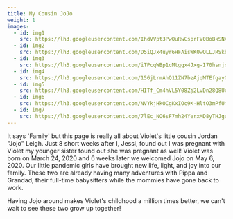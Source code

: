 ```yaml
---
title: My Cousin JoJo
weight: 1
images:
  - id: img1
    src: https://lh3.googleusercontent.com/IhdVVpt3PwQuRwCsprFV0BoBkSNAnP00HxrBUNKM3g4Jxw7UU1LonvDaF7kPzdtWpZNI7nEhPFz-nKx5KFhwit22pLWW42P6Xuxe9ZDKoX6fij4SUKulip24YdfcEb3pr0JgVsx1euE=w600
  - id: img2
    src: https://lh3.googleusercontent.com/D5iQJx4uyr6HFAisWK0wOLLJRSkb9WBWm8UYl6lKsumXtgwnkiJCQ95AcWo7hM4qUAojTeqQWXSXZyz3bgSMrm88pmwpP6SrsyGQherr3WZeoaFoiWWxeHs7cOVZK09jfCsaa7czCWo=w600
  - id: img3
    src: https://lh3.googleusercontent.com/iTPcqWBp1cMtggx4Jxg-I70hsnjxDd0HIbmnrHcpiq4QY6waf2yOS-s2cJqAC-G8L-SJyF3MqSXzlX_inuFyrxFmW-Fw527lyN2SrBZIEA-3eKcFVPoSkcxWvwICNmaLiGqg0aYH7hA=w600
  - id: img4
    src: https://lh3.googleusercontent.com/156jLrmAhQ11ZN7bzAjqMTEfgayGbUdHxGskdspYPNmWfD6qUECn7xthHlPpGb3VzgiZzV1ViPfbbcrE2NzvFNLZyo4XmLeF23eKTYpL95VvV-OuyCPk6yKMn2Gw0-FBzpBiMR4a5WU=w600
  - id: img5
    src: https://lh3.googleusercontent.com/HITf_Cm4hVL5Y08Zj2LvDn28Q8Ux-qD9Qh_mP_e_v7am0ShDkLKjBssgPYGyClgLaL80DCzJHIhq3YPTVdVOvhJAo6W_Dzy853BTYZTWsdnYqSnA78TswX3JZjtaE_IAaRE6qxO4U7s=w600
  - id: img6
    src: https://lh3.googleusercontent.com/NVYkjHkOCgKxIOc9K-HltO3mPfUmXpiBzttF8yo87e2oNNuNQFAfLbKQs8edpj7wvHI0X7FC-aPbw89358rpPMfsyE0JhG3fcDuvAXygMd04fl_RVHkgofWzawuw_c8wts0bMPf5thM=w600
  - id: img7
    src: https://lh3.googleusercontent.com/7lEc_NO6sF7mh24YerxMD8yTHJgu2JvEO35Ar1gwKK7Jnfox0_wWrhrOP1NCrKwSCh1tIKK8WlkjQFLtqc7pbEhKemUgSHcpwTx8uaFM2k5kA1dcJSJ8v0u55NaL6TwkTq_BVURmYJs=w600
---
```

It says 'Family' but this page is really all about Violet's little cousin Jordan "Jojo" Leigh. Just 8 short weeks after I, Jessi, found out I was pregnant with Violet my younger sister found out she was pregnant as well! Violet was born on March 24, 2020 and 6 weeks later we welcomed Jojo on May 6, 2020. Our little pandemic girls have brought new life, light, and joy into our family. These two are already having many adventures with Pippa and Grandad, their full-time babysitters while the mommies have gone back to work.

Having Jojo around makes Violet's childhood a million times better, we can't wait to see these two grow up together!